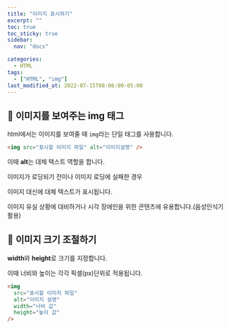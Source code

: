 ```yaml
---
title: "이미지 표시하기"
excerpt: ""
toc: true
toc_sticky: true
sidebar:
  nav: "docs"

categories:
  - HTML
tags:
  - ["HTML", "img"]
last_modified_at: 2022-07-15T08:06:00-05:00
---
```


## 📄 이미지를 보여주는 img 태그

html에서는 이미지를 보여줄 때 `img`라는 단일 태그를 사용합니다.

```html
<img src="표시할 이미지 파일" alt="이미지설명" />
```

이때 **alt**는 대체 택스트 역할을 합니다.

이미지가 로딩되기 전이나 이미지 로딩에 실패한 경우

이미지 대신에 대체 텍스트가 표시됩니다.

이미지 유실 상황에 대비하거나 시각 장애인을 위한 콘텐츠에 유용합니다.(음성인식기 활용)

## 📄 이미지 크기 조절하기

**width**와 **height**로 크기를 지정합니다.

이때 너비와 높이는 각각 픽셀(px)단위로 적용됩니다.

```html
<img
  src="표시할 이미지 파일"
  alt="이미지 설명"
  width="너비 값"
  height="높이 값"
/>
```
